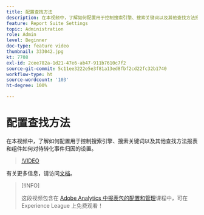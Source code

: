 ```yaml
---
title: 配置查找方法
description: 在本视频中，了解如何配置用于控制搜索引擎、搜索关键词以及其他查找方法报表和组件如何对待转化事件归因的设置。
feature: Report Suite Settings
topic: Administration
role: Admin
level: Beginner
doc-type: feature video
thumbnail: 333042.jpg
kt: 7708
exl-id: 2cee782a-1d21-47e6-ab47-911b7610c7f2
source-git-commit: 5c11ee3222e5e3f81a13ed8fbf2cd22fc32b1740
workflow-type: ht
source-wordcount: '103'
ht-degree: 100%

---
```


# 配置查找方法

在本视频中，了解如何配置用于控制搜索引擎、搜索关键词以及其他查找方法报表和组件如何对待转化事件归因的设置。

>[!VIDEO](https://video.tv.adobe.com/v/333042/?quality=12&learn=on)

有关更多信息，请访问[文档](https://experienceleague.adobe.com/docs/analytics/admin/admin-tools/finding-methods.html)。

>[!INFO]
>
> 这段视频包含在 [Adobe Analytics 中报表包的配置和管理](https://experienceleague.adobe.com/?recommended=Analytics-A-1-2021.1.administration)课程中，可在 Experience League 上免费观看！